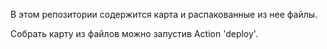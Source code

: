 В этом репозитории содержится карта и распакованные из нее файлы.

Собрать карту из файлов можно запустив Action 'deploy'.
